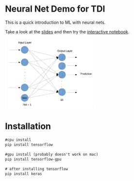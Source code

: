 # Neural Net Demo for TDI
This is a quick introduction to ML with neural nets.

Take a look at the [slides](slides.pdf) and then try the [interactive notebook](mnist_demo.ipynb).

<img src="simple_nn.png" width="300px">

# Installation

```
#cpu install
pip install tensorflow

#gpu install (probably doesn't work on mac)
pip install tensorflow-gpu

# after installing tensorflow
pip install keras
```
